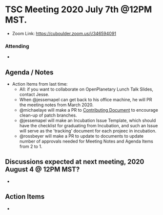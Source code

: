 # TSC Meeting 2020 July 7th @12PM MST.
- Zoom Link: https://cuboulder.zoom.us/j/346594091

### Attending
- 


## Agenda / Notes
- Action Items from last time:
	- All: if you want to collaborate on OpenPlanetary Lunch Talk Slides, contact Jesse.
	- When @jessemapel can get back to his office machine, he will PR the meeting notes from March 2020.
	- @michaelaye will make a PR to [Contributing Document](https://github.com/planetarysoftware/TSC/blob/master/Contributing.md) to encourage clean-up of patch branches.
	- @jessemapel will make an Incubation Issue Template, which should have the checklist for graduating from Incubation, and such an Issue will serve as the 'tracking' document for each projeec in incubation.
	- @rossbeyer will make a PR to update to documents to update number of approvals needed for Meeting Notes and Agenda Items from 2 to 1.


## Discussions expected at next meeting, 2020 August 4 @ 12PM MST?
- 


## Action Items
- 
